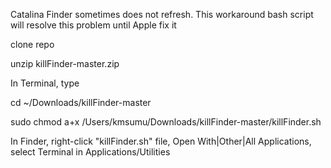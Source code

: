Catalina Finder sometimes does not refresh. This workaround bash script will resolve this problem until Apple fix it

clone repo

unzip killFinder-master.zip

In Terminal, type

cd ~/Downloads/killFinder-master

sudo chmod a+x /Users/kmsumu/Downloads/killFinder-master/killFinder.sh

In Finder, right-click "killFinder.sh" file, Open With|Other|All Applications, select Terminal in Applications/Utilities
